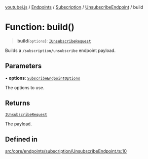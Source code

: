 [youtubei.js](../../../../../../../README.md) / [Endpoints](../../../../../README.md) / [Subscription](../../../README.md) / [UnsubscribeEndpoint](../README.md) / build

# Function: build()

> **build**(`options`): [`IUnsubscribeRequest`](../../../../../../Types/type-aliases/IUnsubscribeRequest.md)

Builds a `/subscription/unsubscribe` endpoint payload.

## Parameters

• **options**: [`SubscribeEndpointOptions`](../../../../../../Types/type-aliases/SubscribeEndpointOptions.md)

The options to use.

## Returns

[`IUnsubscribeRequest`](../../../../../../Types/type-aliases/IUnsubscribeRequest.md)

The payload.

## Defined in

[src/core/endpoints/subscription/UnsubscribeEndpoint.ts:10](https://github.com/LuanRT/YouTube.js/blob/eb21af33db708f0355f4fb15881f5d4fabc7b06c/src/core/endpoints/subscription/UnsubscribeEndpoint.ts#L10)
